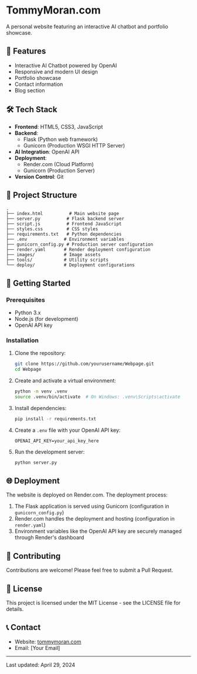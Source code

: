 # TommyMoran.com

A personal website featuring an interactive AI chatbot and portfolio showcase.

## 🚀 Features

- Interactive AI Chatbot powered by OpenAI
- Responsive and modern UI design
- Portfolio showcase
- Contact information
- Blog section

## 🛠️ Tech Stack

- **Frontend**: HTML5, CSS3, JavaScript
- **Backend**: 
  - Flask (Python web framework)
  - Gunicorn (Production WSGI HTTP Server)
- **AI Integration**: OpenAI API
- **Deployment**: 
  - Render.com (Cloud Platform)
  - Gunicorn (Production Server)
- **Version Control**: Git

## 📁 Project Structure

```
.
├── index.html          # Main website page
├── server.py          # Flask backend server
├── script.js          # Frontend JavaScript
├── styles.css         # CSS styles
├── requirements.txt   # Python dependencies
├── .env              # Environment variables
├── gunicorn_config.py # Production server configuration
├── render.yaml       # Render deployment configuration
├── images/           # Image assets
├── tools/            # Utility scripts
└── deploy/           # Deployment configurations
```

## 🚀 Getting Started

### Prerequisites

- Python 3.x
- Node.js (for development)
- OpenAI API key

### Installation

1. Clone the repository:
   ```bash
   git clone https://github.com/yourusername/Webpage.git
   cd Webpage
   ```

2. Create and activate a virtual environment:
   ```bash
   python -m venv .venv
   source .venv/bin/activate  # On Windows: .venv\Scripts\activate
   ```

3. Install dependencies:
   ```bash
   pip install -r requirements.txt
   ```

4. Create a `.env` file with your OpenAI API key:
   ```
   OPENAI_API_KEY=your_api_key_here
   ```

5. Run the development server:
   ```bash
   python server.py
   ```

## 🌐 Deployment

The website is deployed on Render.com. The deployment process:
1. The Flask application is served using Gunicorn (configuration in `gunicorn_config.py`)
2. Render.com handles the deployment and hosting (configuration in `render.yaml`)
3. Environment variables like the OpenAI API key are securely managed through Render's dashboard

## 🤝 Contributing

Contributions are welcome! Please feel free to submit a Pull Request.

## 📝 License

This project is licensed under the MIT License - see the LICENSE file for details.

## 📞 Contact

- Website: [tommymoran.com](https://tommymoran.com)
- Email: [Your Email]

---

Last updated: April 29, 2024
